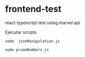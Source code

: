 # frontend-test
react typescript test using marvel api

Ejecutar scripts

```
node  jsonManipulation.js
```
```
node primeNumbers.js
```